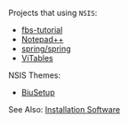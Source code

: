 Projects that using `NSIS`:
* [fbs-tutorial](https://github.com/mherrmann/fbs-tutorial)
* [Notepad++](https://github.com/notepad-plus-plus/notepad-plus-plus/tree/master/PowerEditor/installer)
* [spring/spring](https://github.com/spring/spring/tree/develop/installer)
* [ViTables](https://github.com/uvemas/ViTables)

NSIS Themes:
* [BiuSetup](https://github.com/Watch-Later/BiuSetup)

See Also: [Installation Software](installation.md)
